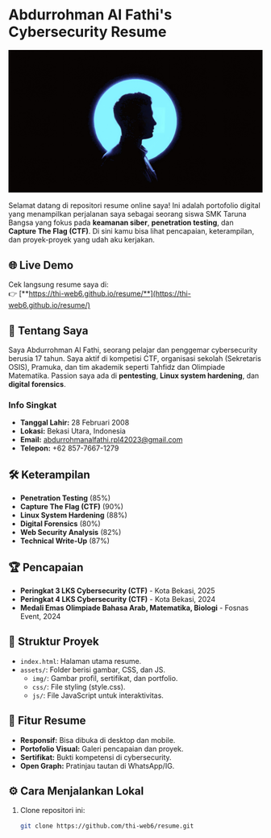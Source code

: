 # Abdurrohman Al Fathi's Cybersecurity Resume

![Profile](assets/img/favicon.png)

Selamat datang di repositori resume online saya! Ini adalah portofolio digital yang menampilkan perjalanan saya sebagai seorang siswa SMK Taruna Bangsa yang fokus pada **keamanan siber**, **penetration testing**, dan **Capture The Flag (CTF)**. Di sini kamu bisa lihat pencapaian, keterampilan, dan proyek-proyek yang udah aku kerjakan.

## 🌐 Live Demo
Cek langsung resume saya di:  
👉 [**https://thi-web6.github.io/resume/**](https://thi-web6.github.io/resume/)

## 🚀 Tentang Saya
Saya Abdurrohman Al Fathi, seorang pelajar dan penggemar cybersecurity berusia 17 tahun. Saya aktif di kompetisi CTF, organisasi sekolah (Sekretaris OSIS), Pramuka, dan tim akademik seperti Tahfidz dan Olimpiade Matematika. Passion saya ada di **pentesting**, **Linux system hardening**, dan **digital forensics**.

### Info Singkat
- **Tanggal Lahir:** 28 Februari 2008
- **Lokasi:** Bekasi Utara, Indonesia
- **Email:** [abdurrohmanalfathi.rpl42023@gmail.com](mailto:abdurrohmanalfathi.rpl42023@gmail.com)
- **Telepon:** +62 857-7667-1279

## 🛠 Keterampilan
- **Penetration Testing** (85%)
- **Capture The Flag (CTF)** (90%)
- **Linux System Hardening** (88%)
- **Digital Forensics** (80%)
- **Web Security Analysis** (82%)
- **Technical Write-Up** (87%)

## 🏆 Pencapaian
- **Peringkat 3 LKS Cybersecurity (CTF)** - Kota Bekasi, 2025
- **Peringkat 4 LKS Cybersecurity (CTF)** - Kota Bekasi, 2024
- **Medali Emas Olimpiade Bahasa Arab, Matematika, Biologi** - Fosnas Event, 2024

## 📂 Struktur Proyek
- `index.html`: Halaman utama resume.
- `assets/`: Folder berisi gambar, CSS, dan JS.
  - `img/`: Gambar profil, sertifikat, dan portfolio.
  - `css/`: File styling (style.css).
  - `js/`: File JavaScript untuk interaktivitas.

## 🎨 Fitur Resume
- **Responsif:** Bisa dibuka di desktop dan mobile.
- **Portofolio Visual:** Galeri pencapaian dan proyek.
- **Sertifikat:** Bukti kompetensi di cybersecurity.
- **Open Graph:** Pratinjau tautan di WhatsApp/IG.

## ⚙ Cara Menjalankan Lokal
1. Clone repositori ini:
   ```bash
   git clone https://github.com/thi-web6/resume.git
